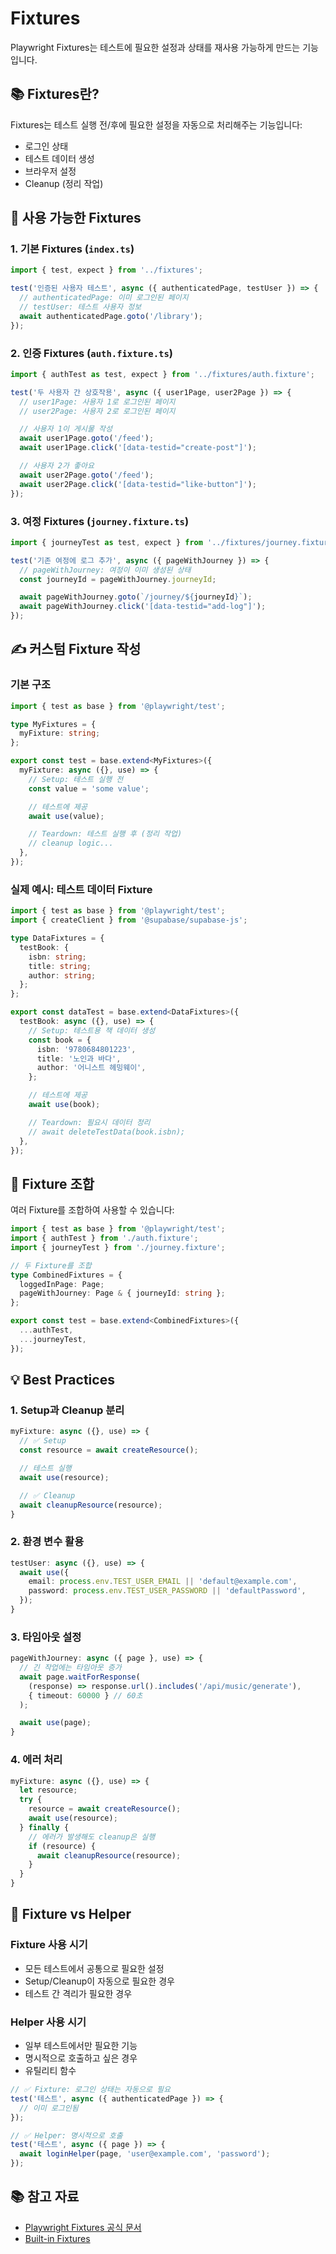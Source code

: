 # Fixtures

Playwright Fixtures는 테스트에 필요한 설정과 상태를 재사용 가능하게 만드는 기능입니다.

## 📚 Fixtures란?

Fixtures는 테스트 실행 전/후에 필요한 설정을 자동으로 처리해주는 기능입니다:
- 로그인 상태
- 테스트 데이터 생성
- 브라우저 설정
- Cleanup (정리 작업)

## 🎯 사용 가능한 Fixtures

### 1. 기본 Fixtures (`index.ts`)

```typescript
import { test, expect } from '../fixtures';

test('인증된 사용자 테스트', async ({ authenticatedPage, testUser }) => {
  // authenticatedPage: 이미 로그인된 페이지
  // testUser: 테스트 사용자 정보
  await authenticatedPage.goto('/library');
});
```

### 2. 인증 Fixtures (`auth.fixture.ts`)

```typescript
import { authTest as test, expect } from '../fixtures/auth.fixture';

test('두 사용자 간 상호작용', async ({ user1Page, user2Page }) => {
  // user1Page: 사용자 1로 로그인된 페이지
  // user2Page: 사용자 2로 로그인된 페이지

  // 사용자 1이 게시물 작성
  await user1Page.goto('/feed');
  await user1Page.click('[data-testid="create-post"]');

  // 사용자 2가 좋아요
  await user2Page.goto('/feed');
  await user2Page.click('[data-testid="like-button"]');
});
```

### 3. 여정 Fixtures (`journey.fixture.ts`)

```typescript
import { journeyTest as test, expect } from '../fixtures/journey.fixture';

test('기존 여정에 로그 추가', async ({ pageWithJourney }) => {
  // pageWithJourney: 여정이 이미 생성된 상태
  const journeyId = pageWithJourney.journeyId;

  await pageWithJourney.goto(`/journey/${journeyId}`);
  await pageWithJourney.click('[data-testid="add-log"]');
});
```

## ✍️ 커스텀 Fixture 작성

### 기본 구조

```typescript
import { test as base } from '@playwright/test';

type MyFixtures = {
  myFixture: string;
};

export const test = base.extend<MyFixtures>({
  myFixture: async ({}, use) => {
    // Setup: 테스트 실행 전
    const value = 'some value';

    // 테스트에 제공
    await use(value);

    // Teardown: 테스트 실행 후 (정리 작업)
    // cleanup logic...
  },
});
```

### 실제 예시: 테스트 데이터 Fixture

```typescript
import { test as base } from '@playwright/test';
import { createClient } from '@supabase/supabase-js';

type DataFixtures = {
  testBook: {
    isbn: string;
    title: string;
    author: string;
  };
};

export const dataTest = base.extend<DataFixtures>({
  testBook: async ({}, use) => {
    // Setup: 테스트용 책 데이터 생성
    const book = {
      isbn: '9780684801223',
      title: '노인과 바다',
      author: '어니스트 헤밍웨이',
    };

    // 테스트에 제공
    await use(book);

    // Teardown: 필요시 데이터 정리
    // await deleteTestData(book.isbn);
  },
});
```

## 🔧 Fixture 조합

여러 Fixture를 조합하여 사용할 수 있습니다:

```typescript
import { test as base } from '@playwright/test';
import { authTest } from './auth.fixture';
import { journeyTest } from './journey.fixture';

// 두 Fixture를 조합
type CombinedFixtures = {
  loggedInPage: Page;
  pageWithJourney: Page & { journeyId: string };
};

export const test = base.extend<CombinedFixtures>({
  ...authTest,
  ...journeyTest,
});
```

## 💡 Best Practices

### 1. Setup과 Cleanup 분리
```typescript
myFixture: async ({}, use) => {
  // ✅ Setup
  const resource = await createResource();

  // 테스트 실행
  await use(resource);

  // ✅ Cleanup
  await cleanupResource(resource);
}
```

### 2. 환경 변수 활용
```typescript
testUser: async ({}, use) => {
  await use({
    email: process.env.TEST_USER_EMAIL || 'default@example.com',
    password: process.env.TEST_USER_PASSWORD || 'defaultPassword',
  });
}
```

### 3. 타임아웃 설정
```typescript
pageWithJourney: async ({ page }, use) => {
  // 긴 작업에는 타임아웃 증가
  await page.waitForResponse(
    (response) => response.url().includes('/api/music/generate'),
    { timeout: 60000 } // 60초
  );

  await use(page);
}
```

### 4. 에러 처리
```typescript
myFixture: async ({}, use) => {
  let resource;
  try {
    resource = await createResource();
    await use(resource);
  } finally {
    // 에러가 발생해도 cleanup은 실행
    if (resource) {
      await cleanupResource(resource);
    }
  }
}
```

## 🎨 Fixture vs Helper

### Fixture 사용 시기
- 모든 테스트에서 공통으로 필요한 설정
- Setup/Cleanup이 자동으로 필요한 경우
- 테스트 간 격리가 필요한 경우

### Helper 사용 시기
- 일부 테스트에서만 필요한 기능
- 명시적으로 호출하고 싶은 경우
- 유틸리티 함수

```typescript
// ✅ Fixture: 로그인 상태는 자동으로 필요
test('테스트', async ({ authenticatedPage }) => {
  // 이미 로그인됨
});

// ✅ Helper: 명시적으로 호출
test('테스트', async ({ page }) => {
  await loginHelper(page, 'user@example.com', 'password');
});
```

## 📚 참고 자료
- [Playwright Fixtures 공식 문서](https://playwright.dev/docs/test-fixtures)
- [Built-in Fixtures](https://playwright.dev/docs/api/class-fixtures)
